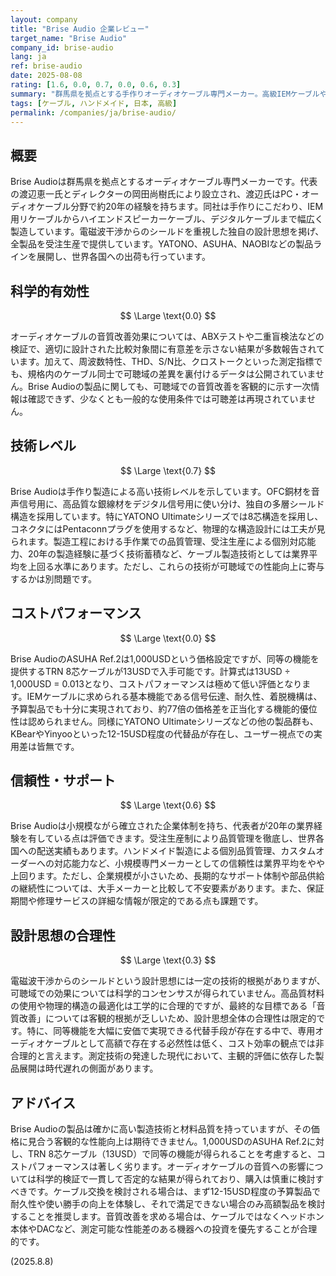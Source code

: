 ```yaml
---
layout: company
title: "Brise Audio 企業レビュー"
target_name: "Brise Audio"
company_id: brise-audio
lang: ja
ref: brise-audio
date: 2025-08-08
rating: [1.6, 0.0, 0.7, 0.0, 0.6, 0.3]
summary: "群馬県を拠点とする手作りオーディオケーブル専門メーカー。高級IEMケーブルや業務用ケーブルを製造するが、科学的根拠に乏しく極めて高価格。"
tags: [ケーブル, ハンドメイド, 日本, 高級]
permalink: /companies/ja/brise-audio/
---
```


## 概要

Brise Audioは群馬県を拠点とするオーディオケーブル専門メーカーです。代表の渡辺恵一氏とディレクターの岡田尚樹氏により設立され、渡辺氏はPC・オーディオケーブル分野で約20年の経験を持ちます。同社は手作りにこだわり、IEM用リケーブルからハイエンドスピーカーケーブル、デジタルケーブルまで幅広く製造しています。電磁波干渉からのシールドを重視した独自の設計思想を掲げ、全製品を受注生産で提供しています。YATONO、ASUHA、NAOBIなどの製品ラインを展開し、世界各国への出荷も行っています。

## 科学的有効性

$$ \Large \text{0.0} $$

オーディオケーブルの音質改善効果については、ABXテストや二重盲検法などの検証で、適切に設計された比較対象間に有意差を示さない結果が多数報告されています。加えて、周波数特性、THD、S/N比、クロストークといった測定指標でも、規格内のケーブル同士で可聴域の差異を裏付けるデータは公開されていません。Brise Audioの製品に関しても、可聴域での音質改善を客観的に示す一次情報は確認できず、少なくとも一般的な使用条件では可聴差は再現されていません。

## 技術レベル

$$ \Large \text{0.7} $$

Brise Audioは手作り製造による高い技術レベルを示しています。OFC銅材を音声信号用に、高品質な銀線材をデジタル信号用に使い分け、独自の多層シールド構造を採用しています。特にYATONO Ultimateシリーズでは8芯構造を採用し、コネクタにはPentaconnプラグを使用するなど、物理的な構造設計には工夫が見られます。製造工程における手作業での品質管理、受注生産による個別対応能力、20年の製造経験に基づく技術蓄積など、ケーブル製造技術としては業界平均を上回る水準にあります。ただし、これらの技術が可聴域での性能向上に寄与するかは別問題です。

## コストパフォーマンス

$$ \Large \text{0.0} $$

Brise AudioのASUHA Ref.2は1,000USDという価格設定ですが、同等の機能を提供するTRN 8芯ケーブルが13USDで入手可能です。計算式は13USD ÷ 1,000USD = 0.013となり、コストパフォーマンスは極めて低い評価となります。IEMケーブルに求められる基本機能である信号伝達、耐久性、着脱機構は、予算製品でも十分に実現されており、約77倍の価格差を正当化する機能的優位性は認められません。同様にYATONO Ultimateシリーズなどの他の製品群も、KBearやYinyooといった12-15USD程度の代替品が存在し、ユーザー視点での実用差は皆無です。

## 信頼性・サポート

$$ \Large \text{0.6} $$

Brise Audioは小規模ながら確立された企業体制を持ち、代表者が20年の業界経験を有している点は評価できます。受注生産制により品質管理を徹底し、世界各国への配送実績もあります。ハンドメイド製造による個別品質管理、カスタムオーダーへの対応能力など、小規模専門メーカーとしての信頼性は業界平均をやや上回ります。ただし、企業規模が小さいため、長期的なサポート体制や部品供給の継続性については、大手メーカーと比較して不安要素があります。また、保証期間や修理サービスの詳細な情報が限定的である点も課題です。

## 設計思想の合理性

$$ \Large \text{0.3} $$

電磁波干渉からのシールドという設計思想には一定の技術的根拠がありますが、可聴域での効果については科学的コンセンサスが得られていません。高品質材料の使用や物理的構造の最適化は工学的に合理的ですが、最終的な目標である「音質改善」については客観的根拠が乏しいため、設計思想全体の合理性は限定的です。特に、同等機能を大幅に安価で実現できる代替手段が存在する中で、専用オーディオケーブルとして高額で存在する必然性は低く、コスト効率の観点では非合理的と言えます。測定技術の発達した現代において、主観的評価に依存した製品展開は時代遅れの側面があります。

## アドバイス

Brise Audioの製品は確かに高い製造技術と材料品質を持っていますが、その価格に見合う客観的な性能向上は期待できません。1,000USDのASUHA Ref.2に対し、TRN 8芯ケーブル（13USD）で同等の機能が得られることを考慮すると、コストパフォーマンスは著しく劣ります。オーディオケーブルの音質への影響については科学的検証で一貫して否定的な結果が得られており、購入は慎重に検討すべきです。ケーブル交換を検討される場合は、まず12-15USD程度の予算製品で耐久性や使い勝手の向上を体験し、それで満足できない場合のみ高額製品を検討することを推奨します。音質改善を求める場合は、ケーブルではなくヘッドホン本体やDACなど、測定可能な性能差のある機器への投資を優先することが合理的です。

(2025.8.8)